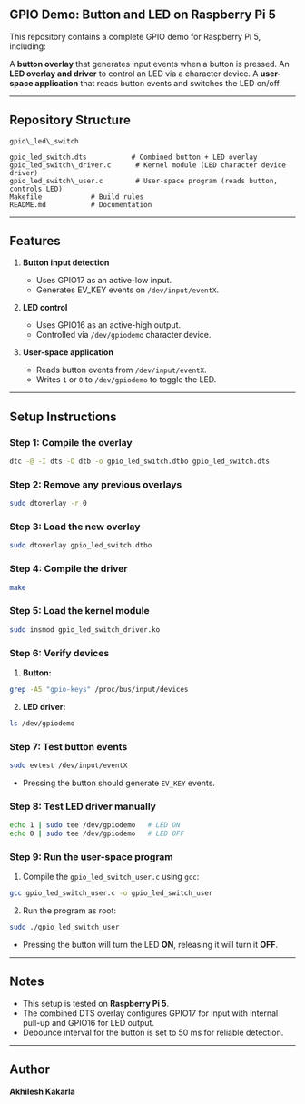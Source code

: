 ```markdown
```
## GPIO Demo: Button and LED on Raspberry Pi 5

This repository contains a complete GPIO demo for Raspberry Pi 5, including:

 A **button overlay** that generates input events when a button is pressed.
 An **LED overlay and driver** to control an LED via a character device.
 A **user-space application** that reads button events and switches the LED on/off.

---

## Repository Structure

```
gpio\_led\_switch

gpio_led_switch.dts           # Combined button + LED overlay
gpio_led_switch\_driver.c      # Kernel module (LED character device driver)
gpio_led_switch\_user.c        # User-space program (reads button, controls LED)
Makefile            # Build rules
README.md           # Documentation

````
---

## Features

1. **Button input detection**  
   - Uses GPIO17 as an active-low input.  
   - Generates EV_KEY events on `/dev/input/eventX`.

2. **LED control**  
   - Uses GPIO16 as an active-high output.  
   - Controlled via `/dev/gpiodemo` character device.

3. **User-space application**  
   - Reads button events from `/dev/input/eventX`.  
   - Writes `1` or `0` to `/dev/gpiodemo` to toggle the LED.  

---

## Setup Instructions

### Step 1: Compile the overlay

```bash
dtc -@ -I dts -O dtb -o gpio_led_switch.dtbo gpio_led_switch.dts
````

### Step 2: Remove any previous overlays

```bash
sudo dtoverlay -r 0
```

### Step 3: Load the new overlay

```bash
sudo dtoverlay gpio_led_switch.dtbo
```

### Step 4: Compile the driver

```bash
make
```

### Step 5: Load the kernel module

```bash
sudo insmod gpio_led_switch_driver.ko
```

### Step 6: Verify devices

1. **Button:**

```bash
grep -A5 "gpio-keys" /proc/bus/input/devices
```

2. **LED driver:**

```bash
ls /dev/gpiodemo
```

### Step 7: Test button events

```bash
sudo evtest /dev/input/eventX
```

* Pressing the button should generate `EV_KEY` events.

### Step 8: Test LED driver manually

```bash
echo 1 | sudo tee /dev/gpiodemo   # LED ON
echo 0 | sudo tee /dev/gpiodemo   # LED OFF
```

### Step 9: Run the user-space program

1. Compile the `gpio_led_switch_user.c` using `gcc`:

```bash
gcc gpio_led_switch_user.c -o gpio_led_switch_user
```

2. Run the program as root:

```bash
sudo ./gpio_led_switch_user
```

* Pressing the button will turn the LED **ON**, releasing it will turn it **OFF**.

---

## Notes

* This setup is tested on **Raspberry Pi 5**.
* The combined DTS overlay configures GPIO17 for input with internal pull-up and GPIO16 for LED output.
* Debounce interval for the button is set to 50 ms for reliable detection.

---

## Author

**Akhilesh Kakarla**
